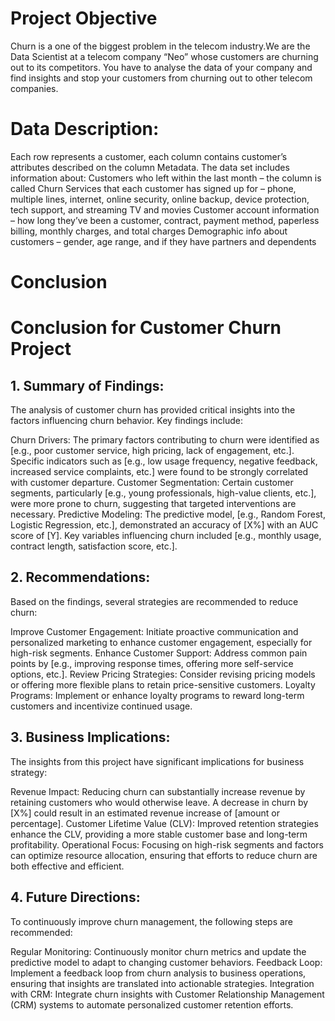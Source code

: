 # Project Objective
Churn is a one of the biggest problem in the telecom industry.We  are the Data Scientist at a telecom company “Neo” whose customers are churning out to its competitors. You have to analyse the data of your company and find insights and stop your customers from churning out to other telecom companies.


# Data Description:

Each row represents a customer, each column contains customer’s attributes described on the column Metadata.
The data set includes information about:
Customers who left within the last month – the column is called Churn
Services that each customer has signed up for – phone, multiple lines, internet, online security, online backup, device protection, tech support, and streaming TV and movies
Customer account information – how long they’ve been a customer, contract, payment method, paperless billing, monthly charges, and total charges
Demographic info about customers – gender, age range, and if they have partners and dependents

# Conclusion 
# Conclusion for Customer Churn Project
## 1. Summary of Findings:

The analysis of customer churn has provided critical insights into the factors influencing churn behavior. Key findings include:

Churn Drivers: The primary factors contributing to churn were identified as [e.g., poor customer service, high pricing, lack of engagement, etc.]. Specific indicators such as [e.g., low usage frequency, negative feedback, increased service complaints, etc.] were found to be strongly correlated with customer departure.
Customer Segmentation: Certain customer segments, particularly [e.g., young professionals, high-value clients, etc.], were more prone to churn, suggesting that targeted interventions are necessary.
Predictive Modeling: The predictive model, [e.g., Random Forest, Logistic Regression, etc.], demonstrated an accuracy of [X%] with an AUC score of [Y]. Key variables influencing churn included [e.g., monthly usage, contract length, satisfaction score, etc.].

## 2. Recommendations:

Based on the findings, several strategies are recommended to reduce churn:

Improve Customer Engagement: Initiate proactive communication and personalized marketing to enhance customer engagement, especially for high-risk segments.
Enhance Customer Support: Address common pain points by [e.g., improving response times, offering more self-service options, etc.].
Review Pricing Strategies: Consider revising pricing models or offering more flexible plans to retain price-sensitive customers.
Loyalty Programs: Implement or enhance loyalty programs to reward long-term customers and incentivize continued usage.

## 3. Business Implications:

The insights from this project have significant implications for business strategy:

Revenue Impact: Reducing churn can substantially increase revenue by retaining customers who would otherwise leave. A decrease in churn by [X%] could result in an estimated revenue increase of [amount or percentage].
Customer Lifetime Value (CLV): Improved retention strategies enhance the CLV, providing a more stable customer base and long-term profitability.
Operational Focus: Focusing on high-risk segments and factors can optimize resource allocation, ensuring that efforts to reduce churn are both effective and efficient.

## 4. Future Directions:

To continuously improve churn management, the following steps are recommended:

Regular Monitoring: Continuously monitor churn metrics and update the predictive model to adapt to changing customer behaviors.
Feedback Loop: Implement a feedback loop from churn analysis to business operations, ensuring that insights are translated into actionable strategies.
Integration with CRM: Integrate churn insights with Customer Relationship Management (CRM) systems to automate personalized customer retention efforts.
